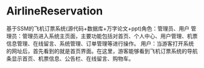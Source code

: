 # AirlineReservation
基于SSM的飞机订票系统(源代码+数据库+万字论文+ppt)角色：管理员、用户  管理员：管理员进入系统主页面，主要功能包括对首页、个人中心、用户管理、机票信息管理、在线留言、系统管理、订单管理等进行操作。  用户：当游客打开系统的网址后，首先看到的就是首页界面。在这里，游客能够看到飞机订票系统的导航条显示首页、机票信息、公告栏、在线留言、购物车。
